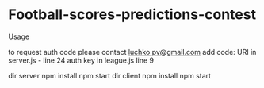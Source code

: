 # Football-scores-predictions-contest

Usage

to request auth code please contact luchko.pv@gmail.com 
add code:
URI in server.js - line 24
auth key in league.js line 9

dir server npm install npm start
dir client npm install npm start
